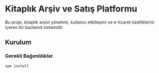 # Kitaplık Arşiv ve Satış Platformu

Bu proje, kitaplık arşivi yönetimi, kullanıcı etkileşimi ve e-ticaret özelliklerini içeren bir backend sistemidir.

## Kurulum

### Gerekli Bağımlılıklar

```bash
npm install

